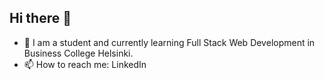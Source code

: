 ## Hi there 👋

- 🌱 I am a student and currently learning Full Stack Web Development in Business College Helsinki.
- 📫 How to reach me: LinkedIn  
